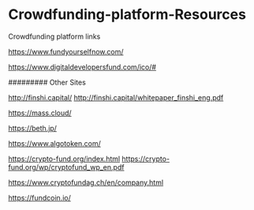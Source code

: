 # Crowdfunding-platform-Resources
Crowdfunding platform links


https://www.fundyourselfnow.com/

https://www.digitaldevelopersfund.com/ico/#

######### Other Sites 

http://finshi.capital/
http://finshi.capital/whitepaper_finshi_eng.pdf

https://mass.cloud/

https://beth.jp/

https://www.algotoken.com/

https://crypto-fund.org/index.html
https://crypto-fund.org/wp/cryptofund_wp_en.pdf

https://www.cryptofundag.ch/en/company.html

https://fundcoin.io/


